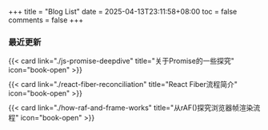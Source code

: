 +++
title = "Blog List"
date = 2025-04-13T23:11:58+08:00
toc = false
comments = false
+++

### 最近更新

<div style="margin-top: 10px;">
  {{< card link="./js-promise-deepdive" title="关于Promise的一些探究" icon="book-open" >}}
</div>

<div style="margin-top: 10px;">
  {{< card link="./react-fiber-reconciliation" title="React Fiber流程简介" icon="book-open" >}}
</div>

<div style="margin-top: 10px;">
  {{< card link="./how-raf-and-frame-works" title="从rAF()探究浏览器帧渲染流程" icon="book-open" >}}
</div>
